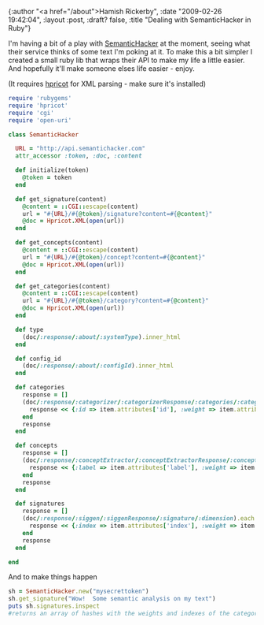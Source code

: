 {:author "<a href=\"/about\">Hamish Rickerby</a>", :date "2009-02-26 19:42:04", :layout :post, :draft? false, :title "Dealing with SemanticHacker in Ruby"}

I'm having a bit of a play with <a href="http://www.semantichacker.com/">SemanticHacker</a> at the moment, seeing what their service thinks of some text I'm poking at it.  To make this a bit simpler I created a small ruby lib that wraps their API to make my life a little easier.  And hopefully it'll make someone elses life easier - enjoy.

(It requires <a href="http://github.com/why/hpricot/tree/master">hpricot</a> for XML parsing - make sure it's installed)

``` ruby
require 'rubygems'
require 'hpricot'
require 'cgi'
require 'open-uri'

class SemanticHacker

  URL = "http://api.semantichacker.com"
  attr_accessor :token, :doc, :content

  def initialize(token)
    @token = token
  end

  def get_signature(content)
    @content = ::CGI::escape(content)
    url = "#{URL}/#{@token}/signature?content=#{@content}"
    @doc = Hpricot.XML(open(url))
  end

  def get_concepts(content)
    @content = ::CGI::escape(content)
    url = "#{URL}/#{@token}/concept?content=#{@content}"
    @doc = Hpricot.XML(open(url))
  end

  def get_categories(content)
    @content = ::CGI::escape(content)
    url = "#{URL}/#{@token}/category?content=#{@content}"
    @doc = Hpricot.XML(open(url))
  end

  def type
    (doc/:response/:about/:systemType).inner_html
  end

  def config_id
    (doc/:response/:about/:configId).inner_html
  end

  def categories
    response = []
    (doc/:response/:categorizer/:categorizerResponse/:categories/:category).each do |item|
      response << {:id => item.attributes['id'], :weight => item.attributes['weight']}
    end
    response
  end

  def concepts
    response = []
    (doc/:response/:conceptExtractor/:conceptExtractorResponse/:concepts/:concept).each do |item|
      response << {:label => item.attributes['label'], :weight => item.attributes['weight']}
    end
    response
  end

  def signatures
    response = []
    (doc/:response/:siggen/:siggenResponse/:signature/:dimension).each do |item|
      response << {:index => item.attributes['index'], :weight => item.attributes['weight']}
    end
    response
  end

end
```

And to make things happen

``` ruby
sh = SemanticHacker.new("mysecrettoken")
sh.get_signature("Wow!  Some semantic analysis on my text")
puts sh.signatures.inspect 
#returns an array of hashes with the weights and indexes of the categories
``` 
